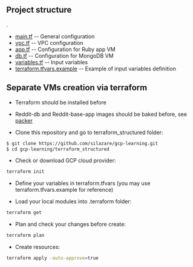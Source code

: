 ## Project structure
.
 * [main.tf](./main.tf) -- General configuration
 * [vpc.tf](./vpc.tf) -- VPC configuration
 * [app.tf](./app.tf) -- Configuration for Ruby app VM
 * [db.tf](./db.tf) -- Configuration for MongoDB VM
 * [variables.tf](./variables.tf) -- Input variables
 * [terraform.tfvars.example](./terraform.tfvars.example) -- Example of input variables definition

## Separate VMs creation via terraform

- Terraform should be installed before
- Reddit-db and Reddit-base-app images should be baked before, see [packer](./packer)

- Clone this repository and go to terraform_structured folder:
```sh
$ git clone https://github.com/silazare/gcp-learning.git
$ cd gcp-learning/terraform_structured
```

- Check or download GCP cloud provider:
```sh
terraform init
```

- Define your variables in terraform.tfvars (you may use terraform.tfvars.example for reference)

- Load your local modules into .terraform folder:
```sh
terraform get
```

- Plan and check your changes before create:
```sh
terraform plan
```

- Create resources:
```sh
terraform apply -auto-approve=true
```
